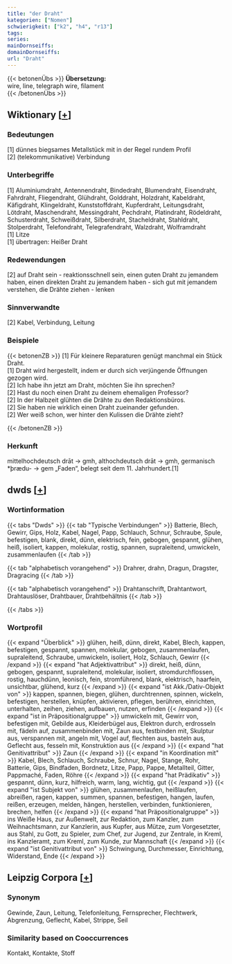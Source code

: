 ```yaml
---
title: "der Draht"
kategorien: ["Nomen"]
schwierigkeit: ["k2", "h4", "r13"]
tags:
series:
mainDornseiffs:
domainDornseiffs:
url: "Draht"
---
```


{{< betonenÜbs >}}
**Übersetzung:**  
wire, line, telegraph wire, filament  
{{< /betonenÜbs >}}

## Wiktionary [[+](https://de.wiktionary.org/wiki/Draht)]

### Bedeutungen
[1] dünnes biegsames Metallstück mit in der Regel rundem Profil  
[2] (telekommunikative) Verbindung  

### Unterbegriffe
[1] Aluminiumdraht, Antennendraht, Bindedraht, Blumendraht, Eisendraht, Fahrdraht, Fliegendraht, Glühdraht, Golddraht, Holzdraht, Kabeldraht, Käfigdraht, Klingeldraht, Kunststoffdraht, Kupferdraht, Leitungsdraht, Lötdraht, Maschendraht, Messingdraht, Pechdraht, Platindraht, Rödeldraht, Schusterdraht, Schweißdraht, Silberdraht, Stacheldraht, Stahldraht, Stolperdraht, Telefondraht, Telegrafendraht, Walzdraht, Wolframdraht  
[1] Litze  
[1] übertragen: Heißer Draht  

### Redewendungen
[2] auf Draht sein - reaktionsschnell sein, einen guten Draht zu jemandem haben, einen direkten Draht zu jemandem haben - sich gut mit jemandem verstehen, die Drähte ziehen - lenken  

### Sinnverwandte
[2] Kabel, Verbindung, Leitung  

### Beispiele
{{< betonenZB >}}
[1] Für kleinere Reparaturen genügt manchmal ein Stück Draht.  
[1] Draht wird hergestellt, indem er durch sich verjüngende Öffnungen gezogen wird.  
[2] Ich habe ihn jetzt am Draht, möchten Sie ihn sprechen?  
[2] Hast du noch einen Draht zu deinem ehemaligen Professor?  
[2] In der Halbzeit glühten die Drähte zu den Redaktionsbüros.  
[2] Sie haben nie wirklich einen Draht zueinander gefunden.  
[2] Wer weiß schon, wer hinter den Kulissen die Drähte zieht?  

{{< /betonenZB >}}
### Herkunft
mittelhochdeutsch drāt → gmh, althochdeutsch drāt → gmh, germanisch *þrædu- → gem „Faden“, belegt seit dem 11. Jahrhundert.[1]  



## dwds [[+](https://www.dwds.de/wb/Draht)]

### Wortinformation
{{< tabs "Dwds" >}}
{{< tab "Typische Verbindungen" >}}
Batterie, Blech, Gewirr, Gips, Holz, Kabel, Nagel, Papp, Schlauch, Schnur, Schraube, Spule, befestigen, blank, direkt, dünn, elektrisch, fein, gebogen, gespannt, glühen, heiß, isoliert, kappen, molekular, rostig, spannen, supraleitend, umwickeln, zusammenlaufen
{{< /tab >}}

{{< tab "alphabetisch vorangehend" >}}
Drahrer, drahn, Dragun, Dragster, Dragracing
{{< /tab >}}

{{< tab "alphabetisch vorangehend" >}}
Drahtanschrift, Drahtantwort, Drahtauslöser, Drahtbauer, Drahtbehältnis
{{< /tab >}}

{{< /tabs >}}

### Wortprofil
{{< expand "Überblick" >}} glühen, heiß, dünn, direkt, Kabel, Blech, kappen, befestigen, gespannt, spannen, molekular, gebogen, zusammenlaufen, supraleitend, Schraube, umwickeln, isoliert, Holz, Schlauch, Gewirr {{< /expand >}}
{{< expand "hat Adjektivattribut" >}} direkt, heiß, dünn, gebogen, gespannt, supraleitend, molekular, isoliert, stromdurchflossen, rostig, hauchdünn, leonisch, fein, stromführend, blank, elektrisch, haarfein, unsichtbar, glühend, kurz {{< /expand >}}
{{< expand "ist Akk./Dativ-Objekt von" >}} kappen, spannen, biegen, glühen, durchtrennen, spinnen, wickeln, befestigen, herstellen, knüpfen, aktivieren, pflegen, berühren, einrichten, unterhalten, zeihen, ziehen, aufbauen, nutzen, erfinden {{< /expand >}}
{{< expand "ist in Präpositionalgruppe" >}} umwickeln mit, Gewirr von, befestigen mit, Gebilde aus, Kleiderbügel aus, Elektron durch, erdrosseln mit, fädeln auf, zusammenbinden mit, Zaun aus, festbinden mit, Skulptur aus, verspannen mit, angeln mit, Vogel auf, flechten aus, basteln aus, Geflecht aus, fesseln mit, Konstruktion aus {{< /expand >}}
{{< expand "hat Genitivattribut" >}} Zaun {{< /expand >}}
{{< expand "in Koordination mit" >}} Kabel, Blech, Schlauch, Schraube, Schnur, Nagel, Stange, Rohr, Batterie, Gips, Bindfaden, Bordnetz, Litze, Papp, Pappe, Metallteil, Gitter, Pappmaché, Faden, Röhre {{< /expand >}}
{{< expand "hat Prädikativ" >}} gespannt, dünn, kurz, hilfreich, warm, lang, wichtig, gut {{< /expand >}}
{{< expand "ist Subjekt von" >}} glühen, zusammenlaufen, heißlaufen, abreißen, ragen, kappen, summen, spannen, befestigen, hangen, laufen, reißen, erzeugen, melden, hängen, herstellen, verbinden, funktionieren, brechen, helfen {{< /expand >}}
{{< expand "hat Präpositionalgruppe" >}} ins Weiße Haus, zur Außenwelt, zur Redaktion, zum Kanzler, zum Weihnachtsmann, zur Kanzlerin, aus Kupfer, aus Mütze, zum Vorgesetzter, aus Stahl, zu Gott, zu Spieler, zum Chef, zur Jugend, zur Zentrale, in Kreml, ins Kanzleramt, zum Kreml, zum Kunde, zur Mannschaft {{< /expand >}}
{{< expand "ist Genitivattribut von" >}} Schwingung, Durchmesser, Einrichtung, Widerstand, Ende {{< /expand >}}

## Leipzig Corpora [[+](https://corpora.uni-leipzig.de/en/res?word=Draht&corpusId=deu_newscrawl-public_2018)]


### Synonym
Gewinde, Zaun, Leitung, Telefonleitung, Fernsprecher, Flechtwerk, Abgrenzung, Geflecht, Kabel, Strippe, Seil


### Similarity based on Cooccurrences
Kontakt, Kontakte, Stoff

